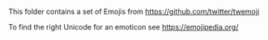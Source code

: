 This folder contains a set of Emojis from https://github.com/twitter/twemoji

To find the right Unicode for an emoticon see https://emojipedia.org/